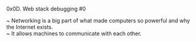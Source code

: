 0x0D. Web stack debugging #0<br>

~ Networking is a big part of what made computers so powerful and why the Internet exists.<br>
~  It allows machines to communicate with each other.
